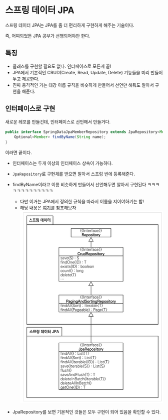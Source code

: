# 스프링 데이터 JPA
스프링 데이터 JPA는 JPA를 좀 더 편리하게 구현하게 해주는 기술이다. 

즉, 어찌되었든 JPA 공부가 선행되어야만 한다. 

## 특징

- 클래스를 구현할 필요도 없다. 인터페이스로 모든게 끝!
- JPA에서 기본적인 CRUD(Create, Read, Update, Delete) 기능들을 미리 만들어두고 제공한다.
- 진짜 충격적인 거는 대강 이름 규칙을 비슷하게 만들어서 선언만 해둬도 알아서 구현을 해준다.

## 인터페이스로 구현

새로운 레포를 만들건데, 인터페이스로 선언해서 만들거다. 

```java
public interface SpringDataJpaMemberRepository extends JpaRepository<Member, Long>, MemberRepository {
    Optional<Member> findByName(String name);
}
```

이러면 끝이다. 

- 인터페이스는 두개 이상의 인터페이스 상속이 가능하다.
- `JpaRepository`로 구현체를 받으면 알아서 스프링 빈에 등록해준다.
- findByName이라고 이름 비슷하게 만들어서 선언해두면 알아서 구현된다 ㅋㅋㅋㅋㅋㅋㅋㅋㅋㅋㅋㅋㅋ
    - 다만 이거는 JPA에서 정의한 규칙을 따라서 이름을 지어야하기는 함!
    - 해당 내용은 [여기](https://docs.spring.io/spring-data/jpa/docs/1.3.0.RELEASE/reference/html/jpa.repositories.html)를 참조해보자
    ![스프링데이터JPA](https://github.com/lufovic77/TIL/blob/main/spring/inflearn/images/springDataJPA.png)

- JpaRepository를 보면 기본적인 것들은 모두 구현이 되어 있음을 확인할 수 있다.
